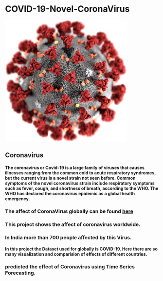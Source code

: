 # COVID-19-Novel-CoronaVirus
<img src="https://github.com/RamiKrispin/coronavirus/blob/master/man/figures/2019-nCoV-CDC-23312_without_background.png" width="400" height="400">

## Coronavirus
#### The coronavirus or Covid-19 is a large family of viruses that causes illnesses ranging from the common cold to acute respiratory syndromes, but the current virus is a novel strain not seen before. Common symptoms of the novel coronavirus strain include respiratory symptoms such as fever, cough, and shortness of breath, according to the WHO. The WHO has declared the coronavirus epidemic as a global health emergency.
### The affect of CoronaVirus globally can be found <a href="https://google.org/crisisresponse/covid19-map?hl=en">here</a>
### This project shows the affect of coronavirus worldwide.
### In India more than 700 people affected by this Virus.
#### In this project the Dataset used for globally is COVID-19. Here there are so many visualization and comparision of effects of different countries.
### predicted the effect of Coronavirus using Time Series Forecasting.
